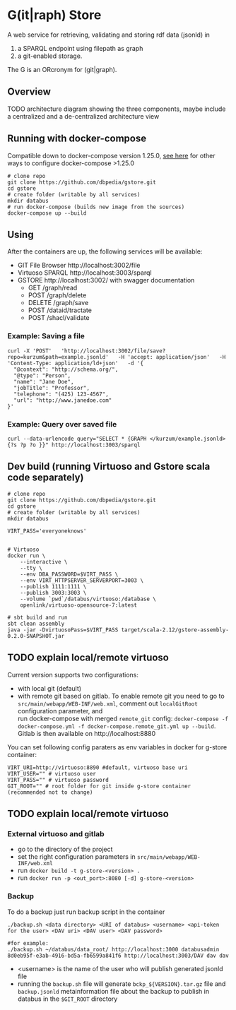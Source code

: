 # G(it|raph) Store

A web service for retrieving, validating and storing rdf data (jsonld) in 
1. a SPARQL endpoint using filepath as graph 
2. a git-enabled storage.  

The G is an ORcronym for (git|graph).

## Overview
TODO architecture diagram showing the three components, maybe include a centralized and a de-centralized architecture view

## Running with docker-compose 
Compatible down to docker-compose version 1.25.0, [see here](https://docs.docker.com/compose/environment-variables/) for other ways to configure docker-compose >1.25.0

```
# clone repo
git clone https://github.com/dbpedia/gstore.git
cd gstore
# create folder (writable by all services)
mkdir databus
# run docker-compose (builds new image from the sources)
docker-compose up --build
```

## Using

After the containers are up, the following services will be available:

* GIT File Browser http://localhost:3002/file
* Virtuoso SPARQL http://localhost:3003/sparql
* GSTORE http://localhost:3002/ with swagger documentation
    * GET /graph/read
    * POST /graph/delete
    * DELETE /graph/save
    * POST /dataid/tractate
    * POST /shacl/validate

### Example: Saving a file
```
curl -X 'POST'   'http://localhost:3002/file/save?repo=kurzum&path=example.jsonld'   -H 'accept: application/json'   -H 'Content-Type: application/ld+json'   -d '{
  "@context": "http://schema.org/",
  "@type": "Person",
  "name": "Jane Doe",
  "jobTitle": "Professor",
  "telephone": "(425) 123-4567",
  "url": "http://www.janedoe.com"
}'
```
### Example: Query over saved file
```
curl --data-urlencode query="SELECT * {GRAPH </kurzum/example.jsonld> {?s ?p ?o }}" http://localhost:3003/sparql
```
## Dev build (running Virtuoso and Gstore scala code separately)
```
# clone repo
git clone https://github.com/dbpedia/gstore.git
cd gstore
# create folder (writable by all services)
mkdir databus

VIRT_PASS='everyoneknows'


# Virtuoso
docker run \
    --interactive \
    --tty \
    --env DBA_PASSWORD=$VIRT_PASS \
    --env VIRT_HTTPSERVER_SERVERPORT=3003 \
    --publish 1111:1111 \
    --publish 3003:3003 \
    --volume `pwd`/databus/virtuoso:/database \
    openlink/virtuoso-opensource-7:latest
    
# sbt build and run
sbt clean assembly
java -jar -DvirtuosoPass=$VIRT_PASS target/scala-2.12/gstore-assembly-0.2.0-SNAPSHOT.jar
```

## TODO explain local/remote virtuoso
Current version supports two configurations:
- with local git (default)
- with remote git based on gitlab. 
To enable remote git you need to go to `src/main/webapp/WEB-INF/web.xml`, 
comment out `localGitRoot` configuration parameter, and  
run docker-compose with merged `remote_git` config: `docker-compose -f docker-compose.yml -f docker-compose.remote_git.yml up --build`. 
Gitlab is then available on http://localhost:8880 

You can set following config paraters as env variables in docker for g-store container:
```
VIRT_URI=http://virtuoso:8890 #default, virtuoso base uri
VIRT_USER="" # virtuoso user
VIRT_PASS="" # virtuoso password
GIT_ROOT="" # root folder for git inside g-store container (recommended not to change)
```

## TODO explain local/remote virtuoso
### External virtuoso and gitlab
- go to the directory of the project
- set the right configuration parameters in `src/main/webapp/WEB-INF/web.xml`
- run `docker build -t g-store-<version> .`
- run `docker run -p <out_port>:8080 [-d] g-store-<version>`

### Backup
To do a backup just run backup script in the container
```
./backup.sh <data directory> <URI of databus> <username> <api-token for the user> <DAV uri> <DAV user> <DAV password>

#for example:
./backup.sh ~/databus/data_root/ http://localhost:3000 databusadmin 8d0eb95f-e3ab-4916-bd5a-fb6599a841f6 http://localhost:3003/DAV dav dav
```
- \<username\> is the name of the user who will publish generated jsonld file
- running the `backup.sh` file will generate `bckp_${VERSION}.tar.gz` 
file and `backup.jsonld` metainformation file about the backup to publish 
in databus in the `$GIT_ROOT` directory

